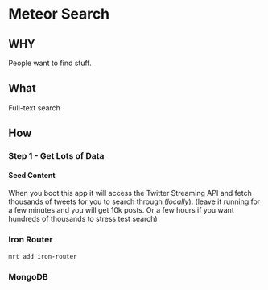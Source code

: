 # Meteor Search

## WHY

People want to find stuff.

## What

Full-text search 

## How

### Step 1 - Get Lots of Data

#### Seed Content

When you boot this app it will access the Twitter Streaming API and fetch 
thousands of tweets for you to search through (*locally*).
(leave it running for a few minutes and you will get 10k posts. 
Or a few hours if you want hundreds of thousands to stress test search)




### Iron Router

```
mrt add iron-router
```


### MongoDB 




